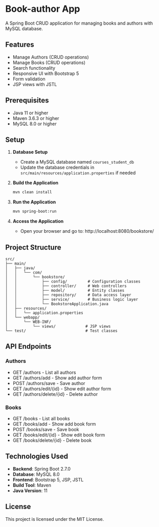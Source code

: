 # Book-author App

A Spring Boot CRUD application for managing books and authors with MySQL database.

## Features

- Manage Authors (CRUD operations)
- Manage Books (CRUD operations)
- Search functionality
- Responsive UI with Bootstrap 5
- Form validation
- JSP views with JSTL

## Prerequisites

- Java 11 or higher
- Maven 3.6.3 or higher
- MySQL 8.0 or higher

## Setup

1. **Database Setup**
   - Create a MySQL database named `courses_student_db`
   - Update the database credentials in `src/main/resources/application.properties` if needed

2. **Build the Application**
   ```bash
   mvn clean install
   ```

3. **Run the Application**
   ```bash
   mvn spring-boot:run
   ```

4. **Access the Application**
   - Open your browser and go to: http://localhost:8080/bookstore/

## Project Structure

```
src/
├── main/
│   ├── java/
│   │   └── com/
│   │       └── bookstore/
│   │           ├── config/         # Configuration classes
│   │           ├── controller/     # Web controllers
│   │           ├── model/          # Entity classes
│   │           ├── repository/     # Data access layer
│   │           ├── service/        # Business logic layer
│   │           └── BookstoreApplication.java
│   ├── resources/
│   │   └── application.properties
│   └── webapp/
│       └── WEB-INF/
│           └── views/             # JSP views
└── test/                          # Test classes
```

## API Endpoints

### Authors
- GET    /authors           - List all authors
- GET    /authors/add       - Show add author form
- POST   /authors/save      - Save author
- GET    /authors/edit/{id} - Show edit author form
- GET    /authors/delete/{id} - Delete author

### Books
- GET    /books           - List all books
- GET    /books/add       - Show add book form
- POST   /books/save      - Save book
- GET    /books/edit/{id} - Show edit book form
- GET    /books/delete/{id} - Delete book

## Technologies Used

- **Backend**: Spring Boot 2.7.0
- **Database**: MySQL 8.0
- **Frontend**: Bootstrap 5, JSP, JSTL
- **Build Tool**: Maven
- **Java Version**: 11

## License

This project is licensed under the MIT License.
